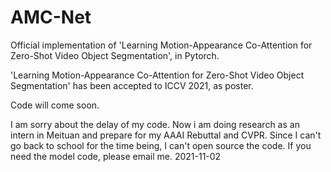 # AMC-Net
Official implementation of 'Learning Motion-Appearance Co-Attention for Zero-Shot Video Object Segmentation', in Pytorch.

'Learning Motion-Appearance Co-Attention for Zero-Shot Video Object Segmentation' has been accepted to ICCV 2021, as poster.

Code will come soon.

I am sorry about the delay of my code. Now i am doing research as an intern in Meituan and prepare for my AAAI Rebuttal and CVPR. Since I can't go back to school for the time being, I can't open source the code. If you need the model code, please email me.  2021-11-02
